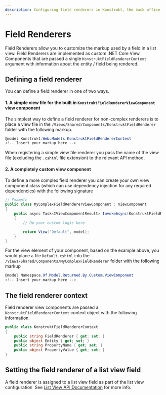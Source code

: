 ```yaml
---
description: Configuring field renderers in Konstrukt, the back office UI builder for Umbraco.
---
```


# Field Renderers

Field Renderers allow you to customize the markup used by a field in a list view. Field Renderers are implemented as custom .NET Core View Components that are passed a single `KonstruktFieldRendererContext` argument with information about the entity / field being rendered. 

## Defining a field renderer

You can define a field renderer in one of two ways.

#### **1. A simple view file for the built in `KonstruktFieldRendererViewComponent` view component**

The simplest way to define a field renderer for non-complex renderers is to place a view file in the `/Views/Shared/Components/KonstruktFieldRenderer` folder with the following markup.

````csharp
@model Konstrukt.Web.Models.KonstruktFieldRendererContext
<!-- Insert your markup here -->
````

When registering a simple view file renderer you pass the name of the view file (excluding the `.cshtml` file extension) to the relevant API method.

#### **2. A completely custom view component**

To define a more complex field renderer you can create your own view component class (which can use dependency injection for any required dependencies) with the following signature

````csharp
// Example
public class MyComplexFieldRendererViewComponent : ViewComponent
{
    public async Task<IViewComponentResult> InvokeAsync(KonstruktFieldRendererContext context)
    {
        // Do your custom logic here

        return View("Default", model);
    }
}
````

For the view element of your component, based on the example above, you would place a file `Default.cshtml` into the  `/Views/Shared/Components/MyComplexFieldRenderer` folder with the following markup

````csharp
@model Namespace.Of.Model.Returned.By.Custom.ViewComponent
<!-- Insert your markup here -->
````

## The field renderer context

Field renderer view components are passed a `KonstruktFieldRendererContext` context object with the following information.

````csharp
public class KonstruktFieldRendererContext
{
    public string FieldRenderer { get; set; }
    public object Entity { get; set; }
    public string PropertyName { get; set; }
    public object PropertyValue { get; set; }
}
````

## Setting the field renderer of a list view field

A field renderer is assigned to a list view field as part of the list view configuration. See [List View API Documentation](collection-list-views.md#setting-the-renderer-of-a-field) for more info.
